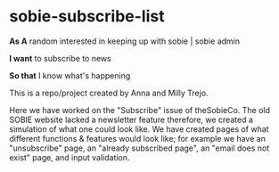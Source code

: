 
# sobie-subscribe-list

**As A** random interested in keeping up with sobie | sobie admin

**I want** to subscribe to news

**So that** I know what's happening

This is a repo/project created by Anna and Milly Trejo. 

Here we have worked on the "Subscribe" issue of theSobieCo. The old SOBIE website lacked a newsletter feature therefore, we created a simulation of what one could look like.
We have created pages of what different functions & features would look like; for example we have an "unsubscribe" page, an "already subscribed page", an "email does not exist" page, and input validation. 
